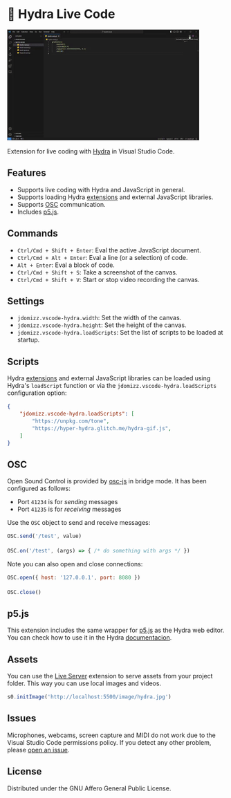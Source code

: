 # 🧩 Hydra Live Code

![demo](./media/demo.gif)

Extension for live coding with [Hydra](https://hydra.ojack.xyz/) in Visual Studio Code. 

## Features

- Supports live coding with Hydra and JavaScript in general.
- Supports loading Hydra [extensions](https://github.com/hydra-synth/hydra-extensions) and external JavaScript libraries.
- Supports [OSC](https://en.wikipedia.org/wiki/Open_Sound_Control) communication.
- Includes [p5.js](https://p5js.org).

## Commands

- `Ctrl/Cmd + Shift + Enter`: Eval the active JavaScript document.
- `Ctrl/Cmd + Alt + Enter`: Eval a line (or a selection) of code.
- `Alt + Enter`: Eval a block of code.
- `Ctrl/Cmd + Shift + S`: Take a screenshot of the canvas.
- `Ctrl/Cmd + Shift + V`: Start or stop video recording the canvas.

## Settings

* `jdomizz.vscode-hydra.width`: Set the width of the canvas.
* `jdomizz.vscode-hydra.height`: Set the height of the canvas.
* `jdomizz.vscode-hydra.loadScripts`: Set the list of scripts to be loaded at startup.

## Scripts

Hydra [extensions](https://github.com/hydra-synth/hydra-extensions) and external JavaScript libraries can be loaded using Hydra's `loadScript` function or via the `jdomizz.vscode-hydra.loadScripts` configuration option:

```json
{
    "jdomizz.vscode-hydra.loadScripts": [
        "https://unpkg.com/tone",
        "https://hyper-hydra.glitch.me/hydra-gif.js",
    ]
}
```

## OSC

Open Sound Control is provided by [osc-js](https://adzialocha.github.io/osc-js/) in bridge mode. It has been configured as follows:

- Port `41234` is for _sending_ messages
- Port `41235` is for _receiving_ messages

Use the `OSC` object to send and receive messages:

```js
OSC.send('/test', value)

OSC.on('/test', (args) => { /* do something with args */ })
```

Note you can also open and close connections:

```js
OSC.open({ host: '127.0.0.1', port: 8080 })

OSC.close()
```

## p5.js

This extension includes the same wrapper for [p5.js](https://p5js.org) as the Hydra web editor. You can check how to use it in the Hydra [documentacion](https://hydra.ojack.xyz/docs/docs/learning/extending-hydra/extending-hydra/#p5js).

## Assets

You can use the [Live Server](https://marketplace.visualstudio.com/items?itemName=ritwickdey.LiveServer) extension to serve assets from your project folder. This way you can use local images and videos.

```js
s0.initImage('http://localhost:5500/image/hydra.jpg')
```

## Issues

Microphones, webcams, screen capture and MIDI do not work due to the Visual Studio Code permissions policy.
If you detect any other problem, please [open an issue](https://github.com/jdomizz/vscode-hydra/issues).

## License

Distributed under the GNU Affero General Public License.

